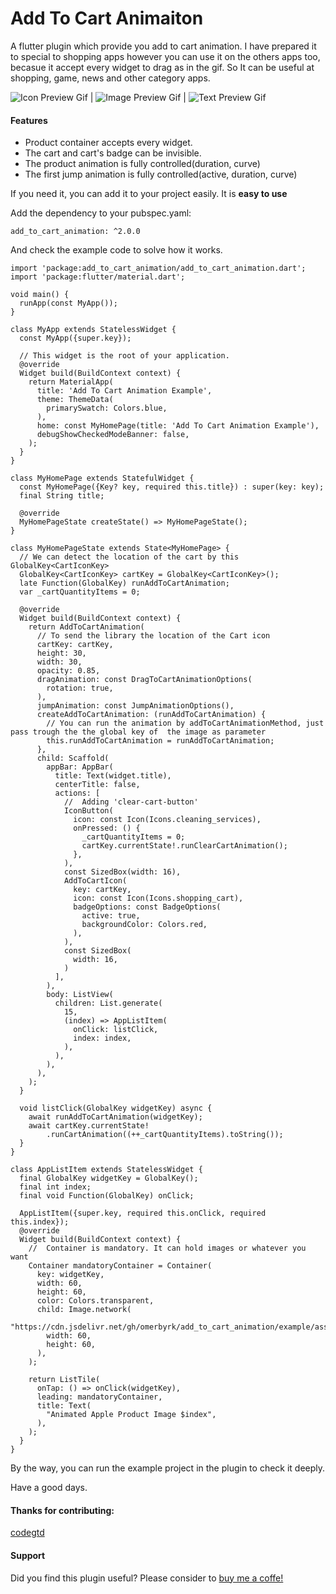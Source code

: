# Add To Cart Animaiton

A flutter plugin which provide you add to cart animation. I have prepared it to special to shopping apps however you can use it on the others apps too, becasue it accept every widget to drag as in the gif. So It can be useful at shopping, game, news and other category apps.   

![Icon Preview Gif](https://media.giphy.com/media/EqgAF1n7oSiQ5QP3SS/giphy.gif) | ![Image Preview Gif](https://media.giphy.com/media/iBlKNqY30NtZuJ2dXL/giphy.gif) | ![Text Preview Gif](https://media.giphy.com/media/aPAjmlS2AnZC1kkIwf/giphy.gif)
 

#### Features
<ul>
<li>Product container accepts every widget.</li>
<li>The cart and cart's badge can be invisible.</li>
<li>The product animation is fully controlled(duration, curve)</li>
<li>The first jump animation is fully controlled(active, duration, curve)</li>
</ul>

If you need it, you can add it to your project easily. It is <strong>easy to use</strong>

Add the dependency to your pubspec.yaml: 

```
add_to_cart_animation: ^2.0.0
```

And check the example code to solve how it works. 

```
import 'package:add_to_cart_animation/add_to_cart_animation.dart';
import 'package:flutter/material.dart';

void main() {
  runApp(const MyApp());
}

class MyApp extends StatelessWidget {
  const MyApp({super.key});

  // This widget is the root of your application.
  @override
  Widget build(BuildContext context) {
    return MaterialApp(
      title: 'Add To Cart Animation Example',
      theme: ThemeData(
        primarySwatch: Colors.blue,
      ),
      home: const MyHomePage(title: 'Add To Cart Animation Example'),
      debugShowCheckedModeBanner: false,
    );
  }
}

class MyHomePage extends StatefulWidget {
  const MyHomePage({Key? key, required this.title}) : super(key: key);
  final String title;

  @override
  MyHomePageState createState() => MyHomePageState();
}

class MyHomePageState extends State<MyHomePage> {
  // We can detect the location of the cart by this  GlobalKey<CartIconKey>
  GlobalKey<CartIconKey> cartKey = GlobalKey<CartIconKey>();
  late Function(GlobalKey) runAddToCartAnimation;
  var _cartQuantityItems = 0;

  @override
  Widget build(BuildContext context) {
    return AddToCartAnimation(
      // To send the library the location of the Cart icon
      cartKey: cartKey,
      height: 30,
      width: 30,
      opacity: 0.85,
      dragAnimation: const DragToCartAnimationOptions(
        rotation: true,
      ),
      jumpAnimation: const JumpAnimationOptions(),
      createAddToCartAnimation: (runAddToCartAnimation) {
        // You can run the animation by addToCartAnimationMethod, just pass trough the the global key of  the image as parameter
        this.runAddToCartAnimation = runAddToCartAnimation;
      },
      child: Scaffold(
        appBar: AppBar(
          title: Text(widget.title),
          centerTitle: false,
          actions: [
            //  Adding 'clear-cart-button'
            IconButton(
              icon: const Icon(Icons.cleaning_services),
              onPressed: () {
                _cartQuantityItems = 0;
                cartKey.currentState!.runClearCartAnimation();
              },
            ),
            const SizedBox(width: 16),
            AddToCartIcon(
              key: cartKey,
              icon: const Icon(Icons.shopping_cart),
              badgeOptions: const BadgeOptions(
                active: true,
                backgroundColor: Colors.red,
              ),
            ),
            const SizedBox(
              width: 16,
            )
          ],
        ),
        body: ListView(
          children: List.generate(
            15,
            (index) => AppListItem(
              onClick: listClick,
              index: index,
            ),
          ),
        ),
      ),
    );
  }

  void listClick(GlobalKey widgetKey) async {
    await runAddToCartAnimation(widgetKey);
    await cartKey.currentState!
        .runCartAnimation((++_cartQuantityItems).toString());
  }
}

class AppListItem extends StatelessWidget {
  final GlobalKey widgetKey = GlobalKey();
  final int index;
  final void Function(GlobalKey) onClick;

  AppListItem({super.key, required this.onClick, required this.index});
  @override
  Widget build(BuildContext context) {
    //  Container is mandatory. It can hold images or whatever you want
    Container mandatoryContainer = Container(
      key: widgetKey,
      width: 60,
      height: 60,
      color: Colors.transparent,
      child: Image.network(
        "https://cdn.jsdelivr.net/gh/omerbyrk/add_to_cart_animation/example/assets/apple.png",
        width: 60,
        height: 60,
      ),
    );

    return ListTile(
      onTap: () => onClick(widgetKey),
      leading: mandatoryContainer,
      title: Text(
        "Animated Apple Product Image $index",
      ),
    );
  }
}
```

By the way, you can run the example project in the plugin to check it deeply. 

Have a good days.

#### Thanks for contributing:

[codegtd ](https://github.com/codegtd)


#### Support

Did you find this plugin useful? Please consider to [buy me a coffe!](https://www.buymeacoffee.com/omerbyrk)

